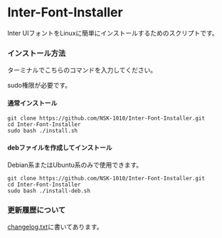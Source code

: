 # Inter-Font-Installer
Inter UIフォントをLinuxに簡単にインストールするためのスクリプトです。

### インストール方法

ターミナルでこちらのコマンドを入力してください。

sudo権限が必要です。

#### 通常インストール

```
git clone https://github.com/NSK-1010/Inter-Font-Installer.git
cd Inter-Font-Installer
sudo bash ./install.sh
```

#### debファイルを作成してインストール

Debian系またはUbuntu系のみで使用できます。

```
git clone https://github.com/NSK-1010/Inter-Font-Installer.git
cd Inter-Font-Installer
sudo bash ./install-deb.sh
```

### 更新履歴について

[changelog.txt](./changelog.txt)に書いてあります。
